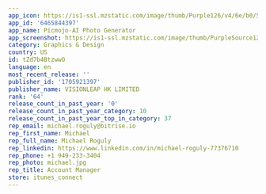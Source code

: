 ```yaml
---
app_icon: https://is1-ssl.mzstatic.com/image/thumb/Purple126/v4/6e/b0/57/6eb057b9-51e0-e616-2d97-913cf046df10/AppIcon-0-0-1x_U007ephone-0-10-0-85-220.png/1024x1024bb.png
app_id: '6465844397'
app_name: Picmojo-AI Photo Generator
app_screenshot: https://is1-ssl.mzstatic.com/image/thumb/PurpleSource126/v4/e0/59/0c/e0590c26-e778-ecdd-d65d-ff94a3b3129d/1dea4951-9745-4149-86fd-440761821463_1214747174.jpg/1242x2688bb.png
category: Graphics & Design
country: US
id: tZd7b4BtzwwO
language: en
most_recent_release: ''
publisher_id: '1705921397'
publisher_name: VISIONLEAP HK LIMITED
rank: '64'
release_count_in_past_year: '0'
release_count_in_past_year_category: 10
release_count_in_past_year_top_in_category: 37
rep_email: michael.roguly@bitrise.io
rep_first_name: Michael
rep_full_name: Michael Roguly
rep_linkedin: https://www.linkedin.com/in/michael-roguly-77376710
rep_phone: +1 949-233-3404
rep_photo: michael.jpg
rep_title: Account Manager
store: itunes_connect
---
```

